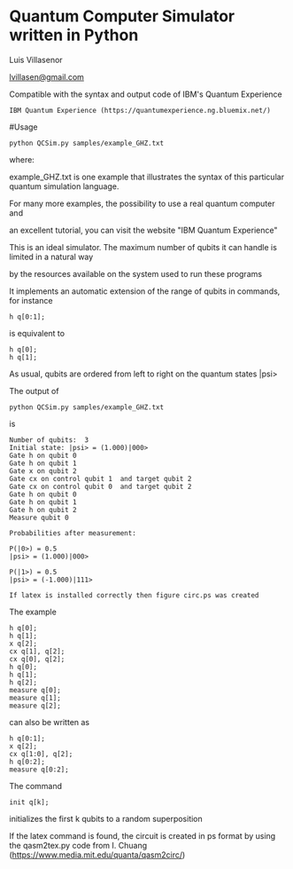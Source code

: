 # Quantum Computer Simulator written in Python
 Luis Villasenor
 
 lvillasen@gmail.com

Compatible with the syntax and output code of IBM's Quantum Experience

	IBM Quantum Experience (https://quantumexperience.ng.bluemix.net/)

#Usage 

	python QCSim.py samples/example_GHZ.txt 

where:

example_GHZ.txt is one example that illustrates the syntax of this particular quantum simulation language.  

For many more examples, the possibility to use a real quantum computer and 

an excellent tutorial, you can visit the website "IBM Quantum Experience"

This is an ideal simulator. The maximum number of qubits it can handle is limited in a natural way 

by the resources available on the system used to run these programs

It implements an automatic extension of the range of qubits in commands, for instance
	
	h q[0:1];
	
is equivalent to

	h q[0];
	h q[1];

As usual, qubits are ordered from left to right on the quantum states |psi>

The output of

	python QCSim.py samples/example_GHZ.txt

is

	Number of qubits:  3
	Initial state: |psi> = (1.000)|000> 
	Gate h on qubit 0
	Gate h on qubit 1
	Gate x on qubit 2
	Gate cx on control qubit 1  and target qubit 2
	Gate cx on control qubit 0  and target qubit 2
	Gate h on qubit 0
	Gate h on qubit 1
	Gate h on qubit 2
	Measure qubit 0

	Probabilities after measurement:

	P(|0>) = 0.5
	|psi> = (1.000)|000>

	P(|1>) = 0.5
	|psi> = (-1.000)|111>

	If latex is installed correctly then figure circ.ps was created

The example

	h q[0];
	h q[1];
	x q[2];
	cx q[1], q[2];
	cx q[0], q[2];
	h q[0];
	h q[1];
	h q[2];
	measure q[0];
	measure q[1];
	measure q[2];

can also be written as

	h q[0:1];
	x q[2];
	cx q[1:0], q[2];
	h q[0:2];
	measure q[0:2];

The command

	init q[k];
	
initializes the first k qubits to a random superposition
	
If the latex command is found, the circuit is created in ps format by using the qasm2tex.py code from I. Chuang (https://www.media.mit.edu/quanta/qasm2circ/)
